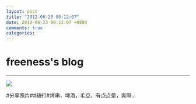 ```yaml
---
layout: post
title: "2012-06-23 00:12:07"
date: 2012-06-23 00:12:07 +0800
comments: true
categories: 
---
```


# freeness's blog

----------

![](http://okqmqrbgo.bkt.clouddn.com/201206230012071.jpg)

>
\#分享照片\#\#骑行\#烤串，啤酒，毛豆，有点点晕，爽啊…